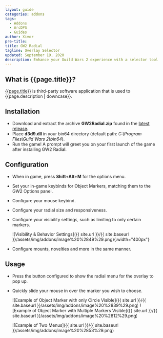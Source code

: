 ```yaml
---
layout: guide
categories: addons
tags:
  - Addons
  - ArcDPS
  - Guides
author: Xivor
pre-title:
title: GW2 Radial
tagline: Overlay Selector
updated: September 19, 2020
description: Enhance your Guild Wars 2 experience with a selector tool overlay for mounts, squad icons, and novelties
---
```


## What is {{page.title}}?

[{{page.title}}](https://github.com/Friendly0Fire/GW2Radial/releases/latest) is third-party software application that is used to {{page.description | downcase}}.<!--more--> 

## Installation

* Download and extract the archive **GW2Radial.zip** found in the [latest release](https://github.com/Friendly0Fire/GW2Radial/releases/latest).
* Place **d3d9.dll** in your bin64 directory (default path: *C:\\Program Files\\Guild Wars 2\\bin64*).
* Run the game! A prompt will greet you on your first launch of the game after installing GW2 Radial.

## Configuration

* When in game, press **Shift+Alt+M** for the options menu.
* Set your in-game keybinds for Object Markers, matching them to the GW2 Options panel.
* Configure your mouse keybind.
* Configure your radial size and responsiveness.
* Configure your visibility settings, such as limiting to only certain markers.

    ![Visibility &amp; Behavior Settings]({{ site.url }}/{{ site.baseurl }}/assets/img/addons/image%20%2849%29.png){:width="400px"}

* Configure mounts, novelties and more in the same manner.

## Usage

* Press the button configured to show the radial menu for the overlay to pop up.
* Quickly slide your mouse in over the marker you wish to choose.

    ![Example of Object Marker with only Circle Visible]({{ site.url }}/{{ site.baseurl }}/assets/img/addons/image%20%2839%29.png) ![Example of Object Marker with Multiple Markers Visible]({{ site.url }}/{{ site.baseurl }}/assets/img/addons/image%20%2812%29.png)

    ![Example of Two Menus]({{ site.url }}/{{ site.baseurl }}/assets/img/addons/image%20%2853%29.png)